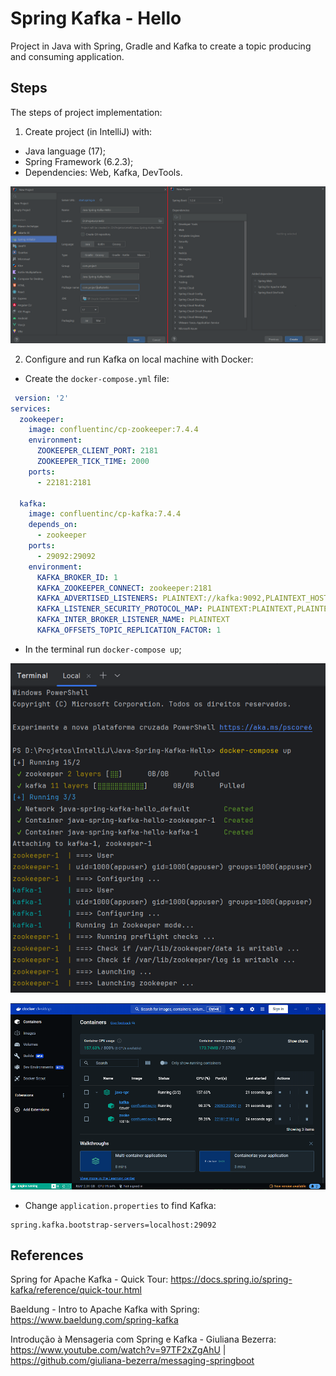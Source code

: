 # Spring Kafka - Hello
Project in Java with Spring, Gradle and Kafka to create a topic producing and consuming application.


## Steps
The steps of project implementation:

1. Create project (in IntelliJ) with:
- Java language (17);
- Spring Framework (6.2.3);
- Dependencies: Web, Kafka, DevTools.

![Img-01-IntelliJ](images/Img-01-IntelliJ.png)

2. Configure and run Kafka on local machine with Docker:
- Create the `docker-compose.yml` file:

```yml
 version: '2'
services:
  zookeeper:
    image: confluentinc/cp-zookeeper:7.4.4
    environment:
      ZOOKEEPER_CLIENT_PORT: 2181
      ZOOKEEPER_TICK_TIME: 2000
    ports:
      - 22181:2181
  
  kafka:
    image: confluentinc/cp-kafka:7.4.4
    depends_on:
      - zookeeper
    ports:
      - 29092:29092
    environment:
      KAFKA_BROKER_ID: 1
      KAFKA_ZOOKEEPER_CONNECT: zookeeper:2181
      KAFKA_ADVERTISED_LISTENERS: PLAINTEXT://kafka:9092,PLAINTEXT_HOST://localhost:29092
      KAFKA_LISTENER_SECURITY_PROTOCOL_MAP: PLAINTEXT:PLAINTEXT,PLAINTEXT_HOST:PLAINTEXT
      KAFKA_INTER_BROKER_LISTENER_NAME: PLAINTEXT
      KAFKA_OFFSETS_TOPIC_REPLICATION_FACTOR: 1
```

- In the terminal run `docker-compose up`;

![Img-02-Terminal-dockerup](images/Img-02-Terminal-dockerup.png)

![Img-03-DockerDesktop](images/Img-03-DockerDesktop.png)

- Change `application.properties` to find Kafka:

```properties
spring.kafka.bootstrap-servers=localhost:29092
```


## References
Spring for Apache Kafka - Quick Tour:
https://docs.spring.io/spring-kafka/reference/quick-tour.html

Baeldung - Intro to Apache Kafka with Spring:
https://www.baeldung.com/spring-kafka

Introdução à Mensageria com Spring e Kafka - Giuliana Bezerra:
https://www.youtube.com/watch?v=97TF2xZgAhU | https://github.com/giuliana-bezerra/messaging-springboot